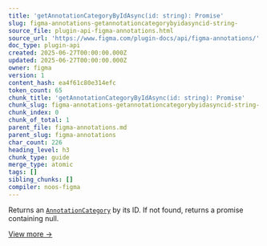 ```yaml
---
title: 'getAnnotationCategoryByIdAsync(id: string): Promise'
slug: figma-annotations-getannotationcategorybyidasyncid-string-
source_file: plugin-api-figma-annotations.html
source_url: 'https://www.figma.com/plugin-docs/api/figma-annotations/'
doc_type: plugin-api
created: 2025-06-27T00:00:00.000Z
updated: 2025-06-27T00:00:00.000Z
owner: figma
version: 1
content_hash: ea4f61c80e314efc
token_count: 65
chunk_title: 'getAnnotationCategoryByIdAsync(id: string): Promise'
chunk_slug: figma-annotations-getannotationcategorybyidasyncid-string-
chunk_index: 0
chunk_of_total: 1
parent_file: figma-annotations.md
parent_slug: figma-annotations
char_count: 226
heading_level: h3
chunk_type: guide
merge_type: atomic
tags: []
sibling_chunks: []
compiler: noos-figma
---
```


Returns an [`AnnotationCategory`](/plugin-docs/api/AnnotationCategory/)
 by its ID. If not found, returns a promise containing null.

[View more →](/plugin-docs/api/properties/figma-annotations-getannotationcategorybyidasync/)
